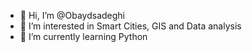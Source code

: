- 👋 Hi, I’m @Obaydsadeghi
- 👀 I’m interested in Smart Cities, GIS and Data analysis
- 🌱 I’m currently learning Python

